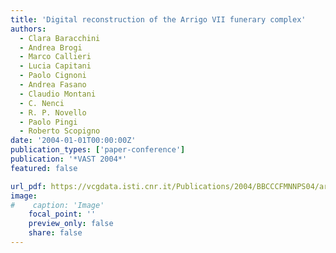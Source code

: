 ```yaml
---
title: 'Digital reconstruction of the Arrigo VII funerary complex'
authors:
  - Clara Baracchini
  - Andrea Brogi
  - Marco Callieri
  - Lucia Capitani
  - Paolo Cignoni
  - Andrea Fasano
  - Claudio Montani
  - C. Nenci
  - R. P. Novello
  - Paolo Pingi
  - Roberto Scopigno
date: '2004-01-01T00:00:00Z'
publication_types: ['paper-conference']
publication: '*VAST 2004*'
featured: false

url_pdf: https://vcgdata.isti.cnr.it/Publications/2004/BBCCCFMNNPS04/arrigo_final.pdf
image:
#    caption: 'Image'
    focal_point: ''
    preview_only: false
    share: false
---
```

